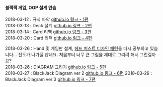 #### 블랙잭 게임, OOP 설계 연습    
2018-03-12 : 규칙 파악 [github.io 링크 - 1편](https://jungha-cho.github.io/2018/03/12/%EA%B0%9D%EC%B2%B4%EC%A7%80%ED%96%A5%EC%84%A4%EA%B3%84-%EB%B8%94%EB%9E%99%EC%9E%AD(1)/)    
2018-03-13 : Deck 설계 [github.io 링크 - 2편](https://jungha-cho.github.io/2018/03/12/%EA%B0%9D%EC%B2%B4%EC%A7%80%ED%96%A5%EC%84%A4%EA%B3%84-%EB%B8%94%EB%9E%99%EC%9E%AD(2)/)    
2018-03-14 : Card 리팩 [github.io 링크 - 3편](https://jungha-cho.github.io/2018/03/14/%EA%B0%9D%EC%B2%B4%EC%A7%80%ED%96%A5%EC%84%A4%EA%B3%84-%EB%B8%94%EB%9E%99%EC%9E%AD(3)/)    
2018-03-20 : Card 리팩 [github.io 링크 - 4편](https://jungha-cho.github.io/2018/03/20/%EA%B0%9D%EC%B2%B4%EC%A7%80%ED%96%A5%EC%84%A4%EA%B3%84-%EB%B8%94%EB%9E%99%EC%9E%AD(4)/)    

2018-03-26 : Hand 및 게임판 설계, [헤드 퍼스트 디자인 패턴](https://github.com/JungHa-Cho/HeadFirstDesignPattern)을 다시 공부하고 있습니다... 진도가 나가질 않네요. 처음부터 너무 큰 그림을 제대로 그리려 해서 그런걸까요?       
2018-03-26 : DIAGRAM 그리기 [github.io 링크 - 5편](https://jungha-cho.github.io/2018/03/26/%EA%B0%9D%EC%B2%B4%EC%A7%80%ED%96%A5%EC%84%A4%EA%B3%84-%EB%B8%94%EB%9E%99%EC%9E%AD(5)/)           
2018-03-27 : BlackJack Diagram ver 2 [github.io 링크 - 6편](https://jungha-cho.github.io/2018/03/27/%EA%B0%9D%EC%B2%B4%EC%A7%80%ED%96%A5%EC%84%A4%EA%B3%84-%EB%B8%94%EB%9E%99%EC%9E%AD(6)/)
2018-03-29 : BlackJack Diagram ver 3 [github.io 링크 - 7편](https://jungha-cho.github.io/2018/03/29/%EA%B0%9D%EC%B2%B4%EC%A7%80%ED%96%A5%EC%84%A4%EA%B3%84-%EB%B8%94%EB%9E%99%EC%9E%AD(7)/) 

